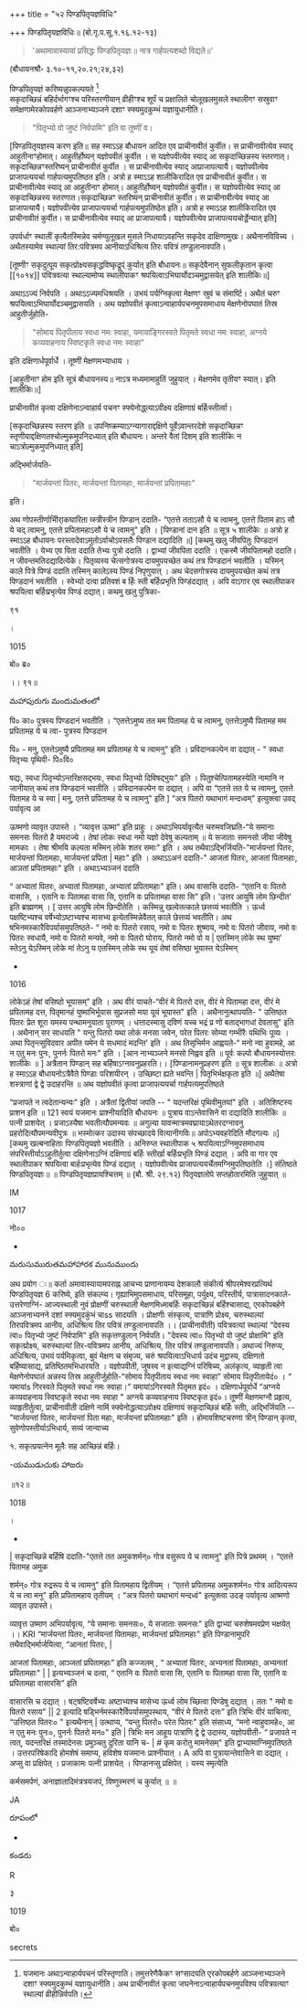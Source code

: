 +++
title = "५२ पिण्डपितृयज्ञविधिः"

+++
पिण्डपितृयज्ञविधिः॥ (बो.गृ.प.सू.१.१६.१२-१३)

> 'अथामावास्यायां प्रसिद्धः पिण्डपितृयज्ञः॥ नात्र गार्हपत्यशब्दो विद्यते॥'   

(बौधायनश्रौ॰ ३.१०-११,२०.२१;२४,३२)

पिण्डपितृयज्ञं करिष्यन्नुपकल्पयते [^१]  
सकृदाच्छिन्नं बहिर्दर्भागꣳश्च परिस्तरणीयान् व्रीहीꣳश्च शूर्पं च प्रक्षालिते चोलूखलमुसले स्थालीगꣳ सस्रुवाꣳ समेक्षणामेरकोपवर्हणे आञ्जनाभ्यञ्जने दशाꣳ स्फ्यमुदकुम्भं यज्ञायुधानीति।

[^१]: यजमानः
अथाऽन्वाहार्यपचनं परिस्तृणाति। तमुत्तरेणैकैकꣳ सꣳसादयति एरकोपबर्हणे आञ्जनाभ्यञ्जने दशाꣳ स्फ्यमुदकुम्भं यज्ञायुधानीति। अथ प्राचीनावीतं कृत्वा जघनेनाऽन्वाहार्यपचनमुपविश्य पवित्रवत्याꣳ स्थाल्यां व्रीहीन्निर्वपति।

>  "पितृभ्यो वो जुष्टं निर्वपामि"
इति वा तूष्णीं व।

[पिण्डपितृयज्ञस्य करण इति॥ सह स्माऽऽह बौधायन आदित एव प्राचीनावीतं कुर्वीत। स प्राचीनावीत्येव स्याद् आहुतीनाꣳहोमात्। आहुतीर्होष्यन् यज्ञोपवीतं कुर्वीत । स यज्ञोपवीत्येव स्याद् आ सकृदाच्छिन्नस्य स्तरणात्। सकृदाच्छिन्नꣳस्तरिष्यन् प्राचीनावीतं कुर्वीत । स प्राचीनावीत्येव स्याद् आप्राजापत्यायै। यज्ञोपवीत्येव प्राजापत्ययर्चा गार्हपत्यमुपतिष्ठत इति। अत्रो ह स्माऽऽह शालीकिरादित एव प्राचीनावीतं कुर्वीत। स प्राचीनावीत्येव स्याद् आ आहुतीनाꣳ होमात्। आहुतीर्होष्यन् यज्ञोपवीतं कुर्वीत। स यज्ञोपवीत्येव स्याद् आ सकृदाच्छिन्नस्य स्तरणात।सकृदाच्छिन्नꣳ स्तरिष्यन्  प्राचीनावीतं कुर्वीत। स प्राचीनावीत्येव स्याद् आ प्राजापत्यायै। यज्ञोपवीत्येव प्राजापत्ययर्चा गार्हपत्यमुपतिष्ठेत इति। अत्रो ह स्माऽऽह शालीकिरादित एव प्राचीनावीतं कुर्वीत। स प्राचीनावीत्येव स्याद् आ प्राजापत्यायै। यज्ञोपवीत्येव प्राजापत्ययचोर्ड्डेन्यात् इति] 

उपर्यर्धाꣳ स्थालीं कृत्वैतस्मिन्नेव चर्मण्युलूखल मुसले निधायाऽवहन्ति सकृदेव दाक्षिणामुखः। अथैनानविविच्य । अथैतस्यामेव स्थाल्यां तिर:पवित्रमप आनीयाऽधिश्रित्य तिरः पवित्रं तण्डुलानावपति। 

[तूष्णीꣳ सकृदुत्पूय सकृत्प्रोक्ष्यसकृद्धविष्कृद्रूप्ं कुर्यात् इति बौधायनः॥ सकृदेवैनान् सुफलीकृतान कृत्वा 
[[१०१४]]
पवित्रवत्या स्थाल्यामोप्य स्थालीपाकꣳ श्रपयित्वाऽभिघार्योदञ्चमुद्वासयेत् इति शालीकिः॥] 

अथाऽऽज्यं निर्वपति । अथाऽऽज्यमधिश्रयति । उभयं पर्यग्निकृत्वा मेक्षणꣳ स्रुवं च संमार्ष्टि। अथैतं चरुꣳ श्रपयित्वाऽभिघार्योदञ्चमुद्वासयति । अथ यज्ञोपवीतं कृत्वाऽन्वाहार्यपचनमुपसमाधाय मेक्षणेनोपघातं तिस्र आहुतीर्जुहोति-

> "सोमाय पितृपीताय स्वधा नमः स्वाहा, यमायाङ्गिरस्वते पितृमते स्वधा नमः स्वाहा, अग्नये कव्यवाहनाय स्विष्टकृते स्वधा नमः स्वाहा”
 
इति दक्षिणार्धपूर्वार्धे । तूष्णीं मेक्षणमभ्याधाय । 

[आहुतीनाꣳ होम इति सूत्रं बौधायनस्य॥ नाऽत्र मध्यमामाहुतिं जुहुयात् । मेक्षणमेव तृतीयꣳ स्यात्। इति शालीकिः॥] 

प्राचीनावीतं कृत्वा दक्षिणेनाऽन्वाहार्य पचनꣳ स्फ्येनोद्ध्त्याऽवीक्ष्य दक्षिणाग्रं बर्हिःस्तीर्त्वा।

[सकृदाच्छिन्नस्य स्तरण इति ॥ उपनिष्क्रम्याऽग्न्यागाराद्दक्षिणे पूर्वेऽवान्तरदेशे सकृदाच्छिन्नꣳ स्तृणीयाद्दक्षिणतश्चोल्मुकमुपनिदध्यात् इति बौधायनः। अन्तरे वैतां दिशम् इति शालीकिः न चाऽत्रोल्मुकमुपनिध्यात् इति]   
  
अद्भिर्मार्जयति- 

> "मार्जयन्तां पितरः, मार्जयन्तां पितामहाः, मार्जयन्तां प्रपितामहाः" 

इति।  

    
 अथ णोपस्तीर्णाभिीरा्कघारिता व्स्त्रीस्त्रीन पिण्डान् ददाति- “एतत्ते तताऽसौ ये च त्वामनु, एतत्ते पिताम हाऽ सौ ये चद् त्वामनु, एतत्ते प्रपितामहाऽसौ ये च त्वामनु" इति । [पिण्डानां दान इति ॥ सूत्र ५ शालीकेः ॥ अत्रो ह स्माऽऽह बौधायनः परस्तादेवाऽमुतोऽर्वाचोऽपसलैः पिण्डान दद्यादिति ॥] [कथमु खलु जीवपितुः पिण्डदानं भवतीति । येभ्य एव पिता ददाति तेभ्यः पुत्रो ददाति । द्वाभ्यां जीवपिता ददाति । एकस्मै जीवपितामहो ददाति। न जीवन्तमतिदद्यादित्येके। पितृव्यस्य चेत्सगोत्रस्य दायमुपयच्छेत कथं तत्र पिण्डदानं भवतीति । यस्मिन् काले पित्रे पिण्डं ददाति तस्मिन् कालेऽस्य पिण्डं निपृणुयात् । अथ चेदसगोत्रस्य दायमुपयच्छेत कथं तत्र पिण्डदानं भवतीति । स्वेभ्यो दत्वा प्रतिवशं ब  र्हिः स्ती बर्हिःप्रभृति पिण्डंदद्यात् । अपि वाऽगार एव स्थालीपाकर श्रपयित्वा बर्हिःप्रभृत्येव पिण्डं दद्यात्। कथमु खलु पुत्रिका-

९१

।

1015

बो० ब्र०

।। ९१॥

మహాపురుగు మందుమతంలో

पि० का० पुत्रस्य पिण्डदानं भवतीति । “एतत्तेऽमुष्य तत मम पितामह ये च त्वामनु, एतत्तेऽमुष्यै पितामह मम प्रपितामह ये च त्वा- पुत्रस्य पिण्डदान

पि० - मनु, एतत्तेऽमुष्यै प्रपितामह मम प्रपितामह ये च त्वामनु" इति । प्रविदानकल्पेन वा दद्यात् - " स्वधा पितृभ्यः पृथिवी- पि०वि०

षद्यः, स्वधा पितृभ्योऽन्तरिक्षसद्भयः, स्वधा पितृभ्यो दिविषद्भुयः" इति । पितुश्चेत्पितामहस्येति नामानि न जानीयात् कथं तत्र पिण्डदानं भवतीति । प्रविदानकल्पेन वा दद्यात् । अपि वा “एतत्ते तत ये च त्वामनु, एतत्ते पितामह ये च स्वा | मनु, एतत्ते प्रपितामह ये च त्वामनु" इति ] “अत्र पितरो यथाभागं मन्दध्वम्" इत्युक्त्वा उवद् पर्यावृत्य आ

ऊष्मणो व्यावृत उपास्ते । “व्यावृत्त ऊष्मा" इति प्राहुः । अथाऽभिपर्यावृत्यैत चरुमवजिघ्रति-“ये समानाः समनसः पितरो है यमराज्ये । तेषां लोकः स्वधा नमो यज्ञो देवेषु कल्पताम् ॥ ये सजाताः समनसो जीवा जीवेषु मामकाः । तेषा श्रीमयि कल्पता मस्मिन् लोके शतर समाः" इति । अथ तथैवाऽद्भिर्जियति-"मार्जयन्तां पितरः, मार्जयन्तां पितामहाः, मार्जयन्तां प्रपिता | महाः" इति । अथाऽऽअनं ददाति-" आजतां पितरः, आजतां पितामहाः, आञतां प्रपितामहाः" इति । अथाऽभ्यञ्जनं ददाति

“ अभ्यातां पितरः, अभ्यातां पितामहाः, अभ्यातां प्रपितामहाः" इति। अथ वासासि ददाति- “एतानि वः पितरो वासासि, । एतानि वः पितामहा वासा सि, एतानि वः प्रपितामहा वासा सि” इति। 'उत्तर आयुषि लोम छिन्दीत' इति ब्राह्मणम् । [ उत्तर आयुषि लोम छिन्दीतेति । कस्मिन्नु खल्वेतत्काले छत्तव्यं भवतीति । ऊर्ध्व पक्षष्टिभ्यश्च वर्षेभ्योऽष्टाभ्यश्च मासभ्य इत्येतस्मिन्नेवैतत् काले छेत्तव्यं भवतीति। अथ षभिनमस्कारैविपर्यासमुपतिष्ठते- “ नमो वः पितरो रसाय, नमो वः पितरः शुष्माय, नमो वः पितरो जीवाय, नमो वः पितरः स्वधायै, नमो वः पितरो मन्यवे, नमो वः पितरो घोराय, पितरो नमो वो य | एतस्मिन् लोके स्थ युष्मा' स्तेऽनु येऽस्मिन् लोके मां तेऽनु य एतस्मिन् लोके स्थ यूयं तेषां वसिष्ठा भूयास्त येऽस्मिन्

-

1016

लोकेऽहं तेषां वसिष्ठो भूयासम्” इति । अथ वीरं याचते-“वीरं मे पितरो दत्त, वीरं मे पितामहा दत्त, वीरं मे प्रपितामह दत्त, पितृमानहं युष्माभिर्भूयास सुप्रजसो मया यूयं भूयास्त" इति । अथैनानुत्थापयति- " उत्तिष्ठत पितरः प्रेत शूरा यमस्य पन्थामनुयाता पुराणम् । धत्तादस्मासु दविणं यच्च भद्रं प्र णो बताद्भागधां देवतासु" इति । अथैनान् सर साधयति " यन्तु पितरो यथा लोकं मनसा जवेन, परेत पितरः सोम्या गम्भीरैः पथिभिः पूव्यः । अथा पितृन्त्सुविदवार अपीत यमेन ये सधमादं मदन्ति' इति । अथ तिसृभिर्मन आह्वयते-“ मनो न्वा हुवामहे, आ न एतु मनः पुनः, पुनर्नः पितरो मनः" इति । [आन नाभ्यञ्जने मनसो निह्वव इति ॥ पूर्वः कल्पो बौधायनस्योत्तरः शालीकेः ॥ ] अत्रैतान पिण्डान् सह बर्हिषाऽग्नावनुप्रहरति।। [पिण्डानामनुप्रहरण इति ॥ सूत्र शालीकः ॥ अत्रो ह स्माऽऽह बौधायनोऽत्रैवैते पिण्डाः परिशयीरन् । उच्छिष्टा ह्यते भवन्ति | पितृभिर्भक्षकृता इति ॥] अथैतेषा शस्त्राणां द्वे द्वे उदाहरन्ति ॥ अथ यज्ञोपवीतं कृत्वा प्राजापत्ययर्चा गार्हपत्यमुपतिष्ठते

“प्रजापते न त्वदेतान्यन्यः" इति । अत्रैतां द्वितीयां जपति -- " यदन्तरिक्षं पृथिवीमुतयां" इति । अतिशिष्टस्य प्राशन इति ॥ 121 स्वयं यजमानः प्राश्नीयादिति बौधायनः ॥ पुत्राय वाऽन्तेवासिने वा दद्यादिति शालीकिः ॥ पत्नी प्राशयेत् । प्रजाऽस्यैषा भवतीत्यौपमन्यवः ॥ अगुल्या यावन्मात्रमवघ्रायाऽथेतरदग्नावनु प्रहरोदित्यौपमन्यवीपुत्रः ॥ भस्मोत्कर उदास्य संपच्छादये वित्यानीगविः॥ अपोऽभ्यवहरेदिति मौदगल्यः ॥] [कथमु खल्बनाहिताः पिण्डपितृयज्ञो भवतीति । अनिरुप्त स्थालीपाक ५ श्रपयित्वाऽग्निमुपसमाधाय संपरिस्तीर्याऽऽहुतीर्तुत्वा दक्षिणेनाऽग्निं दक्षिणाग्रं बर्हिः स्तीर्खा बर्हिःप्रभृति पिण्डं दद्यात् । अपि वा गार एव स्थालीपाकर श्रपयित्वा बार्हःप्रभृत्येव पिण्डं दद्यात् । यज्ञोपवीत्येव प्राजापत्ययर्चेतमग्निमुपतिष्ठतेति ।] संतिष्ठते पिण्डपितृयज्ञः॥ ॥ पिण्डपितृयज्ञप्रायश्चित्तम् ॥ (बौ. श्री. २९.१२) पितृयज्ञलोपे सप्तहोतारमिति जुहुयात् ॥

IM

1017

नो००

-

మరుసుమురుతమహాహారక మునుముందు

अथ प्रयोग ः॥ कर्ता अमावास्यायामपराह्न आचभ्य प्राणानायम्य देशकालौ संकीर्त्य श्रीपरमेश्वरप्रत्यिर्थ पिण्डपितृयज्ञ 6 करिष्ये, इति संकल्प्य। गृह्याभिमुपसमाधाय, परिसमूहा, पर्युक्ष्य, परिस्तीर्य, पात्रासादनकाले-उत्तरेणाग्निं- आज्यस्थाली नुवं प्रोक्षणीं चरुस्थाली मेक्षणमिध्माबर्हिः सकृदाच्छिन्नं बर्हिश्चासाद्य, एरकोपबर्हणे आञ्जनाभ्यनने दशां स्फ्यमुदकुंभं चाss सादयति । प्रोक्षणीः संस्कृत्य, पात्राणि प्रोक्ष्य, चरुस्थाल्यां तिरपवित्रमप आनीय, अधिश्रित्य तिर पवित्रं तण्डुलानावपति ।। (प्राचीनावीती) पवित्रवत्यां स्थाल्यां “देवस्य त्वा० पितृभ्यो जुष्टं निर्वपामि" इति सकृत्तण्डुलान् निर्वपति। "देवस्य त्वा० पितृभ्यो वो जुष्टं प्रोक्षामि" इति सकृत्प्रोक्ष्य, चरुस्थाल्यां तिर-पवित्रमप आनीय, अधिश्रित्य, तिर पवित्रं तण्डुलानावपति। अथाज्यं निरुप्य, अधिश्रित्य, उभयं पर्यमिकृत्वा, बुवं मेक्षण च संमृज्य, चरुं श्रपयित्वाऽभिधार्य उदंच मुद्वास्य, दक्षिणतो बर्हिष्यासाद्य, प्रतिष्ठितमभिधारयति । यज्ञोपवीती, जुषस्व न इत्याद्यग्निं परिषिच्य, अलंकृत्य, व्याहृती त्वा मेक्षणेनोपघातं अन्नस्य तिस्र आहुतीर्जुहोति-“सोमाय पितृपीताय स्वधा नमः स्वाहा” सोमाय पितृपीतायेदं० । “ यमायांs गिरस्वते पितृमते स्वधा नमः स्वाहा।” यमायांऽगिरस्वते पितृमत इदं० । दक्षिणार्धपूर्वार्धे “अग्नये कव्यवाहनाय स्विष्टकृते स्वधा नमः स्वाहा " अग्नये कव्यवाहनाय स्विष्टकृत इदं०। तूष्णीं मेक्षणमग्नौ प्रहृत्य, व्याहृतीर्तुत्वा, प्राचीनावीती दक्षिणे नामिं स्फ्येनोद्धत्याऽवोक्ष्य दक्षिणायं सकृदाच्छिन्नं बर्हिः स्तीा, अद्भिर्जियति -- "मार्जयन्तां पितरः, मार्जयन्तां पिता महाः, मार्जयन्तां प्रपितामहाः" इति । होमावशिष्टचरुणा त्रीन् पिण्डान् कृत्वा, सुवेणोपस्तीर्याऽभिधार्य, सव्यं जान्वाच्य

१. सकृत्प्रयत्नेन मूलैः सह आच्छिन्नं बर्हिः।

-యముడుచుకు హాజరు

॥१२॥

1018

।

-

| सकृदाच्छिन्ने बर्हिषि ददाति-"एतत्ते तत अमुकशर्मन्० गोत्र वसुरूप ये च त्वामनु" इति पित्रे प्रथमम् । “एतत्ते पितामह अमुक

शर्मन्० गोत्र रुद्ररूप ये च त्वामनु" इति पितामहाय द्वितीयम् । “एतत्ते प्रपितामह अमुकशर्मन० गोत्र आदित्यरूप ये च त्वा मनु" इति प्रपितामहाय तृतीयम् । “अत्र पितरो यथाभागं मन्दध्वं" इत्युक्त्वा उदङ् पर्यावृत्य आष्मणो व्यावृत उपास्ते।

व्यावृत्त उष्माण अभिपर्यावृत्य, “ये समानाः समनसः०, ये सजाताः समनसः" इति द्वाभ्यां चरुशेषमवप्रेण भक्षयेत् ।। KRI “मार्जयन्तां पितरः, मार्जयन्तां पितामहाः, मार्जयन्तां प्रपितामहाः" इति पिण्डानामुपरि तथैवाद्भिर्मार्जयित्वा, “आनतां पितरः, |

आजतां पितामहाः, आञ्जतां प्रपितामहाः” इति कज्जलम् , “ अभ्यातां पितरः, अभ्यनतां पितामहाः, अभ्यनतां प्रपितामहाः" | | इत्यभ्यञ्जनं च दत्वा, “ एतानि वः पितरो वासा सि, एतानि वः पितामहा वासा सि, एतानि वः प्रपितामहा वासारसि” इति

वासारसि च दद्यात् । षट्षष्टिवर्षेभ्यः अष्टाभ्यश्च मासेभ्य ऊर्ध्व लोम च्छित्वा पिण्डेषु दद्यात् । ततः " नमो वः पितरो रसाय" || 2 इत्यादि षड्भिर्नमस्कारैर्विपर्यासमुपस्थाय, “वीरं मे पितरो दत्तः” इति त्रिभिः वीरं याचित्वा, “उत्तिष्ठत पितरः० " इत्यथैनान् | उत्थाप्य, “यन्तु पितरो० परेत पितरः" इति संसाध्य, “मनो न्वाहुवामहे०, आ न एतु मनः पुनः०, पुनर्नः पितरो मन०" इति | त्रिभिः मन आहूय पात्राणि द्वे द्वे उदास्य, यज्ञोपवीती- “ प्रजापते न त्वत्, यदन्तरिक्षं तस्मादेनसः प्रमुञ्चतु दुरिता यानि च- | # कृम करोतु मामनेसम्" इति द्वाभ्यामाग्निमुपतिष्ठते । उत्तरपरिषेकादि होमशेषं समाप्य, हविशेष यजमानः प्राश्नीयात् । A अपि वा पुत्रायान्तेवासिने वा दद्यात् । अप्सु वा प्रक्षिपेत् । प्रजाकामः पत्नी प्राशयेत् । पिण्डानप्सु प्रक्षिपेत् । यस्य स्मृत्येति

कर्मसमर्पणं, अनाज्ञातादिमंत्रत्रयजपं, विष्णुस्मरणं च कुर्यात् ॥ ॥

JA

రూపంలో

-

కండరు

R

३

1019

बो०

secrets